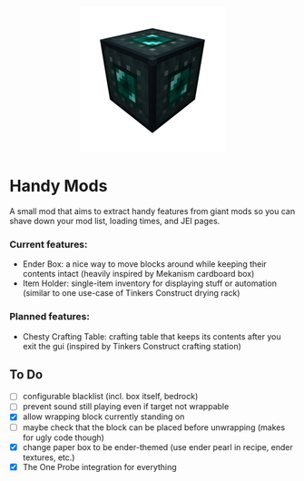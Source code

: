 <p align="center">
	<img width=256px src="Images/icon.png" />
</p>

# Handy Mods

A small mod that aims to extract handy features from giant mods so you can shave down your mod list, loading times, and JEI pages.

### Current features:

* Ender Box: a nice way to move blocks around while keeping their contents intact (heavily inspired by Mekanism cardboard box)
* Item Holder: single-item inventory for displaying stuff or automation (similar to one use-case of Tinkers Construct drying rack)

### Planned features:

* Chesty Crafting Table: crafting table that keeps its contents after you exit the gui (inspired by Tinkers Construct crafting station)

## To Do

* [ ] configurable blacklist (incl. box itself, bedrock)
* [ ] prevent sound still playing even if target not wrappable
* [X] allow wrapping block currently standing on
* [ ] maybe check that the block can be placed before unwrapping (makes for ugly code though)
* [X] change paper box to be ender-themed (use ender pearl in recipe, ender textures, etc.)
* [X] The One Probe integration for everything
